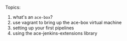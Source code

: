 Topics:

1. what's an `ace-box`?
1. use vagrant to bring up the ace-box virtual machine
1. setting up your first pipelines
1. using the ace-jenkins-extensions library